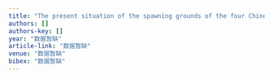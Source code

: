 ```yaml
---
title: "The present situation of the spawning grounds of the four Chinese domestic fishes in the Yangtze River after the construction of the Gezhouba water control project"
authors: []
authors-key: []
year: "数据暂缺"
article-link: "数据暂缺"
venue: "数据暂缺"
bibex: "数据暂缺"
---
```

